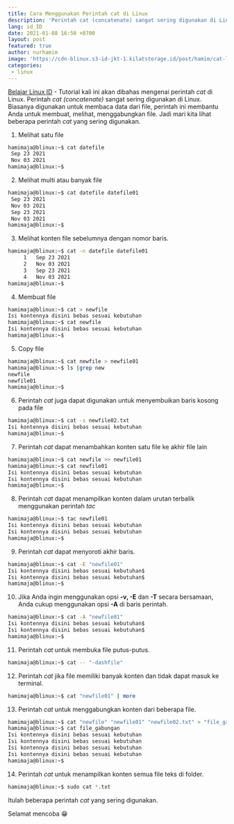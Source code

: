 ```yaml
---
title: Cara Menggunakan Perintah cat di Linux
description: 'Perintah cat (concatenate) sangat sering digunakan di Linux. Biasanya digunakan untuk membaca data dari file, perintah ini membantu Anda untuk membuat, melihat, menggabungkan file'
lang: id_ID
date: 2021-01-08 16:50 +0700
layout: post
featured: true
author: nurhamim
image: 'https://cdn-blinux.s3-id-jkt-1.kilatstorage.id/post/hamim/cat-linux.png'
categories:
 - linux
---
```


[Belajar Linux ID](https://belajarlinux.id) - Tutorial kali ini akan dibahas mengenai perintah *cat* di Linux. Perintah *cat (concatenate)* sangat sering digunakan di Linux. Biasanya digunakan untuk membaca data dari file, perintah ini membantu Anda untuk membuat, melihat, menggabungkan file. Jadi mari kita lihat beberapa perintah *cat* yang sering digunakan.

1. Melihat satu file

```bash
hamimaja@blinux:~$ cat datefile
 Sep 23 2021
 Nov 03 2021
hamimaja@blinux:~$
```

2. Melihat multi atau banyak file

```bash
hamimaja@blinux:~$ cat datefile datefile01
 Sep 23 2021
 Nov 03 2021
 Sep 23 2021
 Nov 03 2021
hamimaja@blinux:~$
```

3. Melihat konten file sebelumnya dengan nomor baris.

```bash
hamimaja@blinux:~$ cat -n datefile datefile01
     1   Sep 23 2021
     2   Nov 03 2021
     3   Sep 23 2021
     4   Nov 03 2021
hamimaja@blinux:~$
```

4. Membuat file

```bash
hamimaja@blinux:~$ cat > newfile
Isi kontennya disini bebas sesuai kebutuhan
hamimaja@blinux:~$ cat newfile
Isi kontennya disini bebas sesuai kebutuhan
hamimaja@blinux:~$
```

5. Copy file

```bash
hamimaja@blinux:~$ cat newfile > newfile01
hamimaja@blinux:~$ ls |grep new
newfile
newfile01
hamimaja@blinux:~$
```

6. Perintah *cat* juga dapat digunakan untuk menyembuikan baris kosong pada file

```bash
hamimaja@blinux:~$ cat -s newfile02.txt
Isi kontennya disini bebas sesuai kebutuhan
hamimaja@blinux:~$
```

7. Perintah *cat* dapat menambahkan konten satu file ke akhir file lain

```bash
hamimaja@blinux:~$ cat newfile >> newfile01
hamimaja@blinux:~$ cat newfile01
Isi kontennya disini bebas sesuai kebutuhan
Isi kontennya disini bebas sesuai kebutuhan
hamimaja@blinux:~$
```

8. Perintah *cat* dapat menampilkan konten dalam urutan terbalik menggunakan perintah *tac*

```bash
hamimaja@blinux:~$ tac newfile01
Isi kontennya disini bebas sesuai kebutuhan
Isi kontennya disini bebas sesuai kebutuhan
hamimaja@blinux:~$
```

9. Perintah *cat* dapat menyoroti akhir baris.

```bash
hamimaja@blinux:~$ cat -E "newfile01"
Isi kontennya disini bebas sesuai kebutuhan$
Isi kontennya disini bebas sesuai kebutuhan$
hamimaja@blinux:~$
```

10. Jika Anda ingin menggunakan opsi **-v, -E** dan **-T** secara bersamaan, Anda cukup menggunakan opsi **-A** di baris perintah.

```bash
hamimaja@blinux:~$ cat -A "newfile01"
Isi kontennya disini bebas sesuai kebutuhan$
Isi kontennya disini bebas sesuai kebutuhan$
hamimaja@blinux:~$
```

11. Perintah *cat* untuk membuka file putus-putus.

```bash
hamimaja@blinux:~$ cat -- "-dashfile"
```

12. Perintah *cat* jika file memiliki banyak konten dan tidak dapat masuk ke terminal.

```bash
hamimaja@blinux:~$ cat "newfile01" | more
```

13. Perintah *cat* untuk menggabungkan konten dari beberapa file.

```bash
hamimaja@blinux:~$ cat "newfile" "newfile01" "newfile02.txt" > "file_gabungan"
hamimaja@blinux:~$ cat file_gabungan
Isi kontennya disini bebas sesuai kebutuhan
Isi kontennya disini bebas sesuai kebutuhan
Isi kontennya disini bebas sesuai kebutuhan
Isi kontennya disini bebas sesuai kebutuhan
hamimaja@blinux:~$
```

14. Perintah *cat* untuk menampilkan konten semua file teks di folder.

```bash
hamimaja@blinux:~$ sudo cat *.txt
```

Itulah beberapa perintah *cat* yang sering digunakan. 

Selamat mencoba 😁
